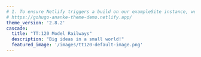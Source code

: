 ```yaml
---
# 1. To ensure Netlify triggers a build on our exampleSite instance, we need to change a file in the exampleSite directory.
# https://gohugo-ananke-theme-demo.netlify.app/
theme_version: '2.8.2'
cascade:
  title: "TT:120 Model Railways"
  description: "Big ideas in a small world!"
  featured_image: '/images/tt120-default-image.png'
---
```

